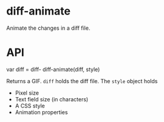 # diff-animate
Animate the changes in a diff file.

# API

  var diff = diff-
  diff-animate(diff, style)
  
Returns a GIF. `diff` holds the diff file. The `style` object holds

  * Pixel size
  * Text field size (in characters)
  * A CSS style
  * Animation properties
